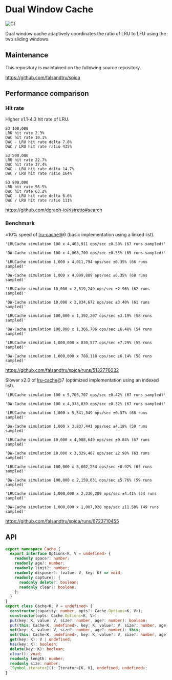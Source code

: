# Dual Window Cache

![CI](https://github.com/falsandtru/dw-cache/workflows/CI/badge.svg)

Dual window cache adaptively coordinates the ratio of LRU to LFU using the two sliding windows.

## Maintenance

This repository is maintained on the following source repository.

https://github.com/falsandtru/spica

## Performance comparison

### Hit rate

Higher x1.1-4.3 hit rate of LRU.

```
S3 100,000
LRU hit rate 2.3%
DWC hit rate 10.1%
DWC - LRU hit rate delta 7.8%
DWC / LRU hit rate ratio 435%

S3 500,000
LRU hit rate 22.7%
DWC hit rate 37.4%
DWC - LRU hit rate delta 14.7%
DWC / LRU hit rate ratio 164%

S3 800,000
LRU hit rate 56.5%
DWC hit rate 63.2%
DWC - LRU hit rate delta 6.6%
DWC / LRU hit rate ratio 111%
```

https://github.com/dgraph-io/ristretto#search

### Benchmark

±10% speed of [lru-cache](https://www.npmjs.com/package/lru-cache)@6 (basic implementation using a linked list).

```
'LRUCache simulation 100 x 4,408,911 ops/sec ±0.50% (67 runs sampled)'

'DW-Cache simulation 100 x 4,068,709 ops/sec ±0.35% (65 runs sampled)'

'LRUCache simulation 1,000 x 4,011,794 ops/sec ±0.35% (66 runs sampled)'

'DW-Cache simulation 1,000 x 4,099,809 ops/sec ±0.35% (68 runs sampled)'

'LRUCache simulation 10,000 x 2,619,249 ops/sec ±2.96% (62 runs sampled)'

'DW-Cache simulation 10,000 x 2,834,672 ops/sec ±3.40% (61 runs sampled)'

'LRUCache simulation 100,000 x 1,392,207 ops/sec ±3.19% (58 runs sampled)'

'DW-Cache simulation 100,000 x 1,366,786 ops/sec ±6.48% (54 runs sampled)'

'LRUCache simulation 1,000,000 x 830,577 ops/sec ±7.29% (55 runs sampled)'

'DW-Cache simulation 1,000,000 x 788,118 ops/sec ±6.14% (58 runs sampled)'
```

https://github.com/falsandtru/spica/runs/5132776032

Slower x2.0 of [lru-cache](https://www.npmjs.com/package/lru-cache)@7 (optimized implementation using an indexed list).

```
'LRUCache simulation 100 x 5,706,707 ops/sec ±0.42% (67 runs sampled)'

'DW-Cache simulation 100 x 4,338,039 ops/sec ±0.32% (67 runs sampled)'

'LRUCache simulation 1,000 x 5,541,349 ops/sec ±0.37% (68 runs sampled)'

'DW-Cache simulation 1,000 x 3,837,441 ops/sec ±4.18% (59 runs sampled)'

'LRUCache simulation 10,000 x 4,988,649 ops/sec ±0.84% (67 runs sampled)'

'DW-Cache simulation 10,000 x 3,329,407 ops/sec ±2.98% (63 runs sampled)'

'LRUCache simulation 100,000 x 3,602,254 ops/sec ±0.92% (65 runs sampled)'

'DW-Cache simulation 100,000 x 2,159,631 ops/sec ±5.76% (59 runs sampled)'

'LRUCache simulation 1,000,000 x 2,236,289 ops/sec ±4.41% (54 runs sampled)'

'DW-Cache simulation 1,000,000 x 1,007,920 ops/sec ±11.58% (49 runs sampled)'
```

https://github.com/falsandtru/spica/runs/6723710455

## API

```ts
export namespace Cache {
  export interface Options<K, V = undefined> {
    readonly space?: number;
    readonly age?: number;
    readonly limit?: number;
    readonly disposer?: (value: V, key: K) => void;
    readonly capture?: {
      readonly delete?: boolean;
      readonly clear?: boolean;
    };
  }
}
export class Cache<K, V = undefined> {
  constructor(capacity: number, opts?: Cache.Options<K, V>);
  constructor(opts: Cache.Options<K, V>);
  put(key: K, value: V, size?: number, age?: number): boolean;
  put(this: Cache<K, undefined>, key: K, value?: V, size?: number, age?: number): boolean;
  set(key: K, value: V, size?: number, age?: number): this;
  set(this: Cache<K, undefined>, key: K, value?: V, size?: number, age?: number): this;
  get(key: K): V | undefined;
  has(key: K): boolean;
  delete(key: K): boolean;
  clear(): void;
  readonly length: number;
  readonly size: number;
  [Symbol.iterator](): Iterator<[K, V], undefined, undefined>;
}
```
